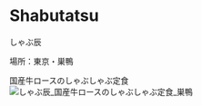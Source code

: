 # Shabutatsu
しゃぶ辰

場所：東京・巣鴨

国産牛ロースのしゃぶしゃぶ定食
![しゃぶ辰_国産牛ロースのしゃぶしゃぶ定食_巣鴨](https://user-images.githubusercontent.com/20723919/107118600-47f4be80-68c5-11eb-9314-af63f76c6036.JPG)
